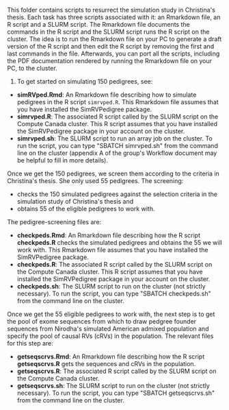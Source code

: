 This folder contains scripts to resurrect the simulation study in Christina's thesis. Each task has three scripts associated with it: an Rmarkdown file, an R script and a SLURM script. The Rmarkdown file documents the commands in the R script and the SLURM script runs the R script on the cluster. The idea is to run the Rmarkdown file on your PC to generate a draft version of the R script and then edit the R script by removing the first and last commands in the file. Afterwards, you can port all the scripts, including the PDF documentation rendered by running the Rmarkdown file on your PC, to the cluster. 

1. To get started on simulating 150 pedigrees, see:

* **simRVped.Rmd**: An Rmarkdown file describing how to simulate pedigrees in the R script `simrvped.R`. This Rmarkdown file assumes that you have installed the SimRVPedigree package.
* **simrvped.R**: The associated R script called by the SLURM script on the Compute Canada cluster. This R script assumes that you have installed the SimRVPedigree package in your account on the cluster.
* **simrvped.sh**: The SLURM script to run an array job on the cluster.  To run the script, you can type "SBATCH simrvped.sh" from the command line on the cluster (appendix A of the group's Workflow document may be helpful to fill in more details).

Once we get the 150 pedigrees, we screen them according to the criteria in Christina's thesis. She only used 55 pedigrees. The screening:
* checks the 150 simulated pedigrees against the selection criteria in the simulation study of Christina's thesis and 
* obtains 55 of the eligible pedigrees to work with. 

The pedigree-screening files are:
* **checkpeds.Rmd**: An Rmarkdown file describing how the R script **checkpeds.R** checks the simulated pedigrees and obtains the 55 we will work with. This Rmarkdown file assumes that you have installed the SimRVPedigree package.
* **checkpeds.R**: The associated R script called by the SLURM script on the Compute Canada cluster. This R script assumes that you have installed the SimRVPedigree package in your account on the cluster.
* **checkpeds.sh**: The SLURM script to run on the cluster (not strictly necessary).  To run the script, you can type "SBATCH checkpeds.sh" from the command line on the cluster.

Once we get the 55 eligible pedigrees to work with, the next step is to get the pool of exome sequences from which to draw pedgree founder sequences from Nirodha's simulated American admixed population and specify the pool of causal RVs (cRVs) in the population. The relevant files for this step are:
* **getseqscrvs.Rmd**: An Rmarkdown file describing how the R script **getseqscrvs.R** gets the sequences and cRVs in the population. 
* **getseqscrvs.R**: The associated R script called by the SLURM script on the Compute Canada cluster.
* **getseqscrvs.sh**: The SLURM script to run on the cluster (not strictly necessary).  To run the script, you can type "SBATCH getseqscrvs.sh" from the command line on the cluster.
